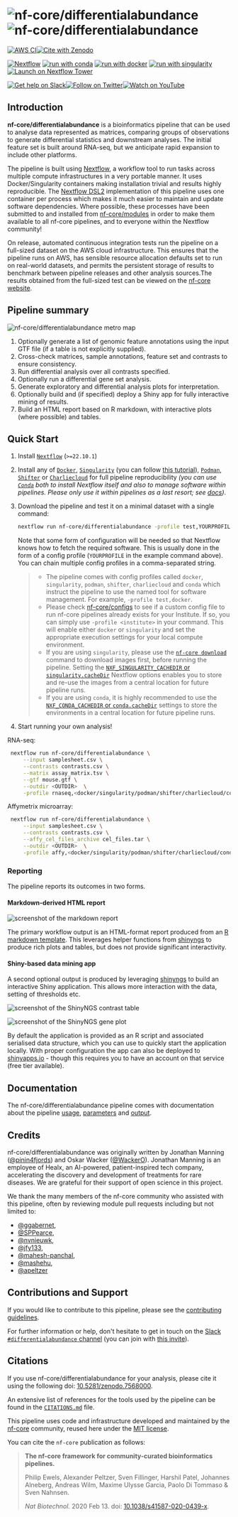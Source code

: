 # ![nf-core/differentialabundance](docs/images/nf-core-differentialabundance_logo_light.png#gh-light-mode-only) ![nf-core/differentialabundance](docs/images/nf-core-differentialabundance_logo_dark.png#gh-dark-mode-only)

[![AWS CI](https://img.shields.io/badge/CI%20tests-full%20size-FF9900?labelColor=000000&logo=Amazon%20AWS)](https://nf-co.re/differentialabundance/results)[![Cite with Zenodo](http://img.shields.io/badge/DOI-10.5281/zenodo.7568000-1073c8?labelColor=000000)](https://doi.org/10.5281/zenodo.7568000)

[![Nextflow](https://img.shields.io/badge/nextflow%20DSL2-%E2%89%A522.10.1-23aa62.svg)](https://www.nextflow.io/)
[![run with conda](http://img.shields.io/badge/run%20with-conda-3EB049?labelColor=000000&logo=anaconda)](https://docs.conda.io/en/latest/)
[![run with docker](https://img.shields.io/badge/run%20with-docker-0db7ed?labelColor=000000&logo=docker)](https://www.docker.com/)
[![run with singularity](https://img.shields.io/badge/run%20with-singularity-1d355c.svg?labelColor=000000)](https://sylabs.io/docs/)
[![Launch on Nextflow Tower](https://img.shields.io/badge/Launch%20%F0%9F%9A%80-Nextflow%20Tower-%234256e7)](https://tower.nf/launch?pipeline=https://github.com/nf-core/differentialabundance)

[![Get help on Slack](http://img.shields.io/badge/slack-nf--core%20%23differentialabundance-4A154B?labelColor=000000&logo=slack)](https://nfcore.slack.com/channels/differentialabundance)[![Follow on Twitter](http://img.shields.io/badge/twitter-%40nf__core-1DA1F2?labelColor=000000&logo=twitter)](https://twitter.com/nf_core)[![Watch on YouTube](http://img.shields.io/badge/youtube-nf--core-FF0000?labelColor=000000&logo=youtube)](https://www.youtube.com/c/nf-core)

## Introduction

**nf-core/differentialabundance** is a bioinformatics pipeline that can be used to analyse data represented as matrices, comparing groups of observations to generate differential statistics and downstream analyses. The initial feature set is built around RNA-seq, but we anticipate rapid expansion to include other platforms.

The pipeline is built using [Nextflow](https://www.nextflow.io), a workflow tool to run tasks across multiple compute infrastructures in a very portable manner. It uses Docker/Singularity containers making installation trivial and results highly reproducible. The [Nextflow DSL2](https://www.nextflow.io/docs/latest/dsl2.html) implementation of this pipeline uses one container per process which makes it much easier to maintain and update software dependencies. Where possible, these processes have been submitted to and installed from [nf-core/modules](https://github.com/nf-core/modules) in order to make them available to all nf-core pipelines, and to everyone within the Nextflow community!

On release, automated continuous integration tests run the pipeline on a full-sized dataset on the AWS cloud infrastructure. This ensures that the pipeline runs on AWS, has sensible resource allocation defaults set to run on real-world datasets, and permits the persistent storage of results to benchmark between pipeline releases and other analysis sources.The results obtained from the full-sized test can be viewed on the [nf-core website](https://nf-co.re/differentialabundance/results).

## Pipeline summary

![nf-core/differentialabundance metro map](docs/images/workflow.png)

1. Optionally generate a list of genomic feature annotations using the input GTF file (if a table is not explicitly supplied).
2. Cross-check matrices, sample annotations, feature set and contrasts to ensure consistency.
3. Run differential analysis over all contrasts specified.
4. Optionally run a differential gene set analysis.
5. Generate exploratory and differential analysis plots for interpretation.
6. Optionally build and (if specified) deploy a Shiny app for fully interactive mining of results.
7. Build an HTML report based on R markdown, with interactive plots (where possible) and tables.

## Quick Start

1. Install [`Nextflow`](https://www.nextflow.io/docs/latest/getstarted.html#installation) (`>=22.10.1`)

2. Install any of [`Docker`](https://docs.docker.com/engine/installation/), [`Singularity`](https://www.sylabs.io/guides/3.0/user-guide/) (you can follow [this tutorial](https://singularity-tutorial.github.io/01-installation/)), [`Podman`](https://podman.io/), [`Shifter`](https://nersc.gitlab.io/development/shifter/how-to-use/) or [`Charliecloud`](https://hpc.github.io/charliecloud/) for full pipeline reproducibility _(you can use [`Conda`](https://conda.io/miniconda.html) both to install Nextflow itself and also to manage software within pipelines. Please only use it within pipelines as a last resort; see [docs](https://nf-co.re/usage/configuration#basic-configuration-profiles))_.

3. Download the pipeline and test it on a minimal dataset with a single command:

   ```bash
   nextflow run nf-core/differentialabundance -profile test,YOURPROFILE --outdir <OUTDIR>
   ```

   Note that some form of configuration will be needed so that Nextflow knows how to fetch the required software. This is usually done in the form of a config profile (`YOURPROFILE` in the example command above). You can chain multiple config profiles in a comma-separated string.

   > - The pipeline comes with config profiles called `docker`, `singularity`, `podman`, `shifter`, `charliecloud` and `conda` which instruct the pipeline to use the named tool for software management. For example, `-profile test,docker`.
   > - Please check [nf-core/configs](https://github.com/nf-core/configs#documentation) to see if a custom config file to run nf-core pipelines already exists for your Institute. If so, you can simply use `-profile <institute>` in your command. This will enable either `docker` or `singularity` and set the appropriate execution settings for your local compute environment.
   > - If you are using `singularity`, please use the [`nf-core download`](https://nf-co.re/tools/#downloading-pipelines-for-offline-use) command to download images first, before running the pipeline. Setting the [`NXF_SINGULARITY_CACHEDIR` or `singularity.cacheDir`](https://www.nextflow.io/docs/latest/singularity.html?#singularity-docker-hub) Nextflow options enables you to store and re-use the images from a central location for future pipeline runs.
   > - If you are using `conda`, it is highly recommended to use the [`NXF_CONDA_CACHEDIR` or `conda.cacheDir`](https://www.nextflow.io/docs/latest/conda.html) settings to store the environments in a central location for future pipeline runs.

4. Start running your own analysis!

RNA-seq:

```bash
 nextflow run nf-core/differentialabundance \
     --input samplesheet.csv \
     --contrasts contrasts.csv \
     --matrix assay_matrix.tsv \
     --gtf mouse.gtf \
     --outdir <OUTDIR>  \
     -profile rnaseq,<docker/singularity/podman/shifter/charliecloud/conda/institute>
```

Affymetrix microarray:

```bash
 nextflow run nf-core/differentialabundance \
     --input samplesheet.csv \
     --contrasts contrasts.csv \
     --affy_cel_files_archive cel_files.tar \
     --outdir <OUTDIR>  \
     -profile affy,<docker/singularity/podman/shifter/charliecloud/conda/institute>
```

### Reporting

The pipeline reports its outcomes in two forms.

#### Markdown-derived HTML report

![screenshot of the markdown report](docs/images/markdown_report.png "Markdown report")

The primary workflow output is an HTML-format report produced from an [R markdown template](assets/differentialabundance_report.Rmd). This leverages helper functions from [shinyngs](https://github.com/pinin4fjords/shinyngs) to produce rich plots and tables, but does not provide significant interactivity.

#### Shiny-based data mining app

A second optional output is produced by leveraging [shinyngs](https://github.com/pinin4fjords/shinyngs) to build an interactive Shiny application. This allows more interaction with the data, setting of thresholds etc.

![screenshot of the ShinyNGS contrast table](docs/images/shinyngs_contrast_table.png "ShinyNGS contrast table")

![screenshot of the ShinyNGS gene plot](docs/images/shinyngs_gene_plot.png "ShinyNGS gene plot")

By default the application is provided as an R script and associated serialised data structure, which you can use to quickly start the application locally. With proper configuration the app can also be deployed to [shinyapps.io](https://www.shinyapps.io/) - though this requires you to have an account on that service (free tier available).

## Documentation

The nf-core/differentialabundance pipeline comes with documentation about the pipeline [usage](https://nf-co.re/differentialabundance/usage), [parameters](https://nf-co.re/differentialabundance/parameters) and [output](https://nf-co.re/differentialabundance/output).

## Credits

nf-core/differentialabundance was originally written by Jonathan Manning ([@pinin4fjords](https://github.com/pinin4fjords)) and Oskar Wacker ([@WackerO](https://github.com/WackerO)). Jonathan Manning is an employee of Healx, an AI-powered, patient-inspired tech company, accelerating the discovery and development of treatments for rare diseases. We are grateful for their support of open science in this project.

We thank the many members of the nf-core community who assisted with this pipeline, often by reviewing module pull requests including but not limited to:

- [@ggabernet](https://github.com/ggabernet),
- [@SPPearce](https://github.com/SPPearce),
- [@nvnieuwk](https://github.com/nvnieuwk),
- [@jfy133](https://github.com/jfy133),
- [@mahesh-panchal](https://github.com/mahesh-panchal),
- [@mashehu](https://github.com/mashehu),
- [@apeltzer](https://github.com/apeltzer)

## Contributions and Support

If you would like to contribute to this pipeline, please see the [contributing guidelines](.github/CONTRIBUTING.md).

For further information or help, don't hesitate to get in touch on the [Slack `#differentialabundance` channel](https://nfcore.slack.com/channels/differentialabundance) (you can join with [this invite](https://nf-co.re/join/slack)).

## Citations

If you use nf-core/differentialabundance for your analysis, please cite it using the following doi: [10.5281/zenodo.7568000](https://doi.org/10.5281/zenodo.7568000).

An extensive list of references for the tools used by the pipeline can be found in the [`CITATIONS.md`](CITATIONS.md) file.

This pipeline uses code and infrastructure developed and maintained by the [nf-core](https://nf-co.re) community, reused here under the [MIT license](https://github.com/nf-core/tools/blob/master/LICENSE).

You can cite the `nf-core` publication as follows:

> **The nf-core framework for community-curated bioinformatics pipelines.**
>
> Philip Ewels, Alexander Peltzer, Sven Fillinger, Harshil Patel, Johannes Alneberg, Andreas Wilm, Maxime Ulysse Garcia, Paolo Di Tommaso & Sven Nahnsen.
>
> _Nat Biotechnol._ 2020 Feb 13. doi: [10.1038/s41587-020-0439-x](https://dx.doi.org/10.1038/s41587-020-0439-x).

